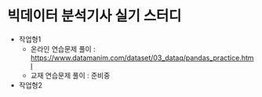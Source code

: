 # 빅데이터 분석기사 실기 스터디

- 작업형1
  - 온라인 연습문제 풀이 : https://www.datamanim.com/dataset/03_dataq/pandas_practice.html
  - 교재 연습문제 풀이 : 준비중
- 작업형2
